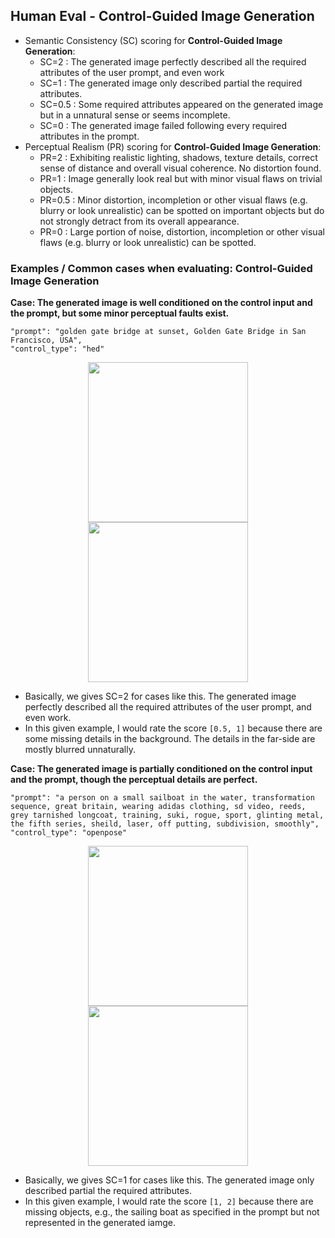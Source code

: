 ## **Human Eval - Control-Guided Image Generation**

* Semantic Consistency (SC) scoring for **Control-Guided Image Generation**:
    * SC=2 : The generated image perfectly described all the required attributes of the user prompt, and even work
    * SC=1 : The generated image only described partial the required attributes.
    * SC=0.5 : Some required attributes appeared on the generated image but in a unnatural sense or seems incomplete.
    * SC=0 : The generated image failed following every required attributes in the prompt. 
* Perceptual Realism (PR) scoring for **Control-Guided Image Generation**:
    * PR=2 : Exhibiting realistic lighting, shadows, texture details, correct sense of distance and overall visual coherence. No distortion found.
    * PR=1 : Image generally look real but with minor visual flaws on trivial objects.
    * PR=0.5 : Minor distortion, incompletion or other visual flaws (e.g. blurry or look unrealistic) can be spotted on important objects but do not strongly detract from its overall appearance.
    * PR=0 : Large portion of noise, distortion, incompletion or other visual flaws (e.g. blurry or look unrealistic) can be spotted.

### Examples / Common cases when evaluating: Control-Guided Image Generation

**Case: The generated image is well conditioned on the control input and the prompt, but some minor perceptual faults exist.**

```
"prompt": "golden gate bridge at sunset, Golden Gate Bridge in San Francisco, USA",
"control_type": "hed"
```

<p float="left", align="center">
  <img src="https://chromaica.github.io/ImagenHub/ImagenHub_Control-Guided_IG/input/sample_14_control_hed.jpg" width="256" />
  <img src="https://chromaica.github.io/ImagenHub/ImagenHub_Control-Guided_IG/ControlNet/sample_14_control_hed.jpg" width="256" /> 
</p>

* Basically, we gives SC=2 for cases like this. The generated image perfectly described all the required attributes of the user prompt, and even work.
* In this given example, I would rate the score `[0.5, 1]` because there are some missing details in the background. The details in the far-side are mostly blurred unnaturally.

**Case: The generated image is partially conditioned on the control input and the prompt, though the perceptual details are perfect.**

```
"prompt": "a person on a small sailboat in the water, transformation sequence, great britain, wearing adidas clothing, sd video, reeds, grey tarnished longcoat, training, suki, rogue, sport, glinting metal, the fifth series, sheild, laser, off putting, subdivision, smoothly",
"control_type": "openpose"
```

<p float="left", align="center">
  <img src="https://chromaica.github.io/ImagenHub/ImagenHub_Control-Guided_IG/input/sample_62_control_openpose.jpg" width="256" />
  <img src="https://chromaica.github.io/ImagenHub/ImagenHub_Control-Guided_IG/ControlNet/sample_62_control_openpose.jpg" width="256" /> 
</p>

* Basically, we gives SC=1 for cases like this. The generated image only described partial the required attributes.
* In this given example, I would rate the score `[1, 2]` because there are missing objects, e.g., the sailing boat as specified in the prompt but not represented in the generated iamge. 

